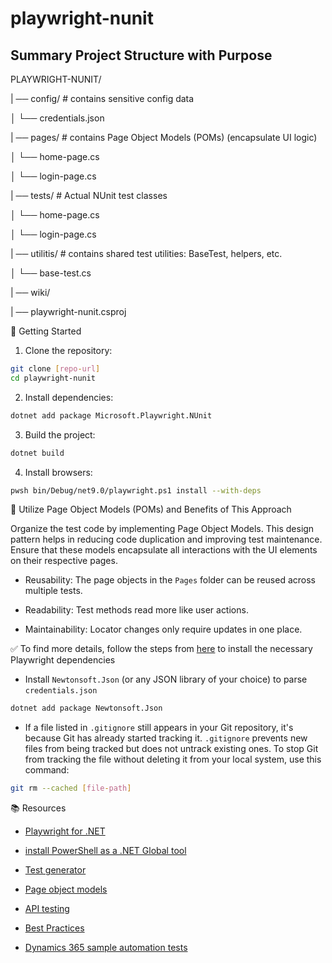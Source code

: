 # playwright-nunit

## Summary Project Structure with Purpose

PLAYWRIGHT-NUNIT/

| ── config/                # contains sensitive config data

│    └── credentials.json   

| ── pages/         # contains Page Object Models (POMs) (encapsulate UI logic)
 
│    └── home-page.cs

│    └── login-page.cs   

| ── tests/         # Actual NUnit test classes

│    └── home-page.cs

│    └── login-page.cs  

| ── utilitis/      # contains shared test utilities: BaseTest, helpers, etc.

│    └── base-test.cs

| ── wiki/

| ── playwright-nunit.csproj


🚀 Getting Started

1. Clone the repository:

```bash
git clone [repo-url]
cd playwright-nunit
```

2. Install dependencies:

```bash
dotnet add package Microsoft.Playwright.NUnit
```

3. Build the project:

```bash
dotnet build
```

4. Install browsers:

```bash
pwsh bin/Debug/net9.0/playwright.ps1 install --with-deps

```


🧩 Utilize Page Object Models (POMs) and Benefits of This Approach

Organize the test code by implementing Page Object Models. This design pattern helps in reducing code duplication and improving test maintenance. 
Ensure that these models encapsulate all interactions with the UI elements on their respective pages.

- Reusability: The page objects in the `Pages` folder can be reused across multiple tests.

- Readability: Test methods read more like user actions.

- Maintainability: Locator changes only require updates in one place.

✅ To find more details, follow the steps from [here](https://playwright.dev/dotnet/docs/intro#introduction) to install the necessary Playwright dependencies

- Install `Newtonsoft.Json` (or any JSON library of your choice) to parse `credentials.json`

```bash
dotnet add package Newtonsoft.Json
```

- If a file listed in `.gitignore` still appears in your Git repository, it's because Git has already started tracking it. `.gitignore` prevents new files from being tracked but does not untrack existing ones. To stop Git from tracking the file without deleting it from your local system, use this command:

```bash
git rm --cached [file-path]
```


📚 Resources

- [Playwright for .NET](https://playwright.dev/dotnet/docs/intro)

- [install PowerShell as a .NET Global tool](https://learn.microsoft.com/en-us/powershell/scripting/install/installing-powershell-on-windows?view=powershell-7.5#install-as-a-net-global-tool)

- [Test generator](https://playwright.dev/dotnet/docs/codegen)

- [Page object models](https://playwright.dev/dotnet/docs/pom)

- [API testing](https://playwright.dev/dotnet/docs/api-testing)

- [Best Practices](https://playwright.dev/docs/best-practices)

- [Dynamics 365 sample automation tests](https://github.com/microsoft/Dynamics-365-FastTrack-Implementation-Assets/tree/master/Customer%20Service/Testing/Automation/Playwright/Samples/automation)

